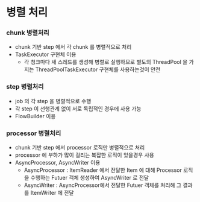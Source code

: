 # 병렬 처리
### chunk 병렬처리
* chunk 기반 step 에서 각 chunk 를 병렬적으로 처리
* TaskExecutor 구현체 이용
	* 각 청크마다 새 스레드를 생성해 병렬로 실행하므로 별도의 ThreadPool 을 가지는 ThreadPoolTaskExecutor 구현체를 사용하는것이 안전   

### step 병렬처리
* job 의 각 step 을 병렬적으로 수행
* 각 step 이 선행관계 없이 서로 독립적인 경우에 사용 가능
* FlowBuilder 이용

### processor 병렬처리
* chunk 기반 step 에서 processor 로직만 병렬적으로 처리
* processor 에 부하가 많이 걸리는 복잡한 로직이 있을경우 사용
* AsyncProcessor, AsyncWriter 이용
	* AsyncProcessor : ItemReader 에서 전달한 Item 에 대해 Processor 로직을 수행하는 Futuer 객체 생성하여 AsyncWriter 로 전달
	* AsyncWriter : AsyncProcessor에서 전달한 Futuer 객체를 처리해 그 결과를 ItemWriter 에 전달 
